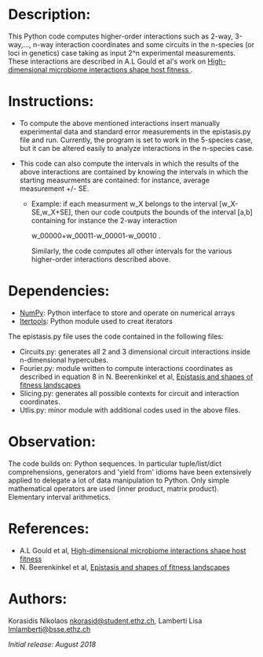 # Description:

This Python code computes higher-order interactions such as 2-way, 3-way,…, n-way interaction coordinates and some circuits in the n-species (or loci in genetics) case taking as input 2^n experimental measurements.
These interactions are described in A.L Gould et al's work on [High-dimensional microbiome interactions shape host fitness                                                                                                                        ](https://www.biorxiv.org/content/early/2018/06/01/232959.1).



# Instructions:

* To compute the above mentioned interactions insert manually experimental data and standard error measurements in the epistasis.py file and run. Currently, the program is set to work in the 5-species case, but it can be altered easily to analyze interactions in the n-species case. 

* This code can also compute the intervals in which the results of the above interactions are contained by knowing the intervals in which the starting measurments are contained: for instance, average measurement +/- SE. 

    * Example: if each measurment w_X belongs to the interval [w_X-SE,w_X+SE], then our code coutputs the bounds of the interval [a,b] containing for instance the 2-way interaction

        w_00000+w_00011-w_00001-w_00010 . 

        Similarly, the code computes all other intervals for the various higher-order interactions described above.


# Dependencies:

* [NumPy](http://www.numpy.org/): Python interface to store and operate on numerical arrays
* [Itertools](https://docs.python.org/2/library/itertools.html): Python module used to creat iterators

The epistasis.py file uses the code contained in the following files:

* Circuits.py: generates all 2 and 3 dimensional circuit interactions inside n-dimensional hypercubes.
* Fourier.py: module written to compute interactions coordinates as described in equation 8 in N. Beerenkinkel et al, [Epistasis and shapes of fitness landscapes](http://www3.stat.sinica.edu.tw/statistica/oldpdf/A17n43.pdf)
* Slicing.py: generates all possible contexts for circuit and interaction coordinates.
* Utlis.py: minor module with additional codes used in the above files.

# Observation: 

The code builds on:  Python sequences. In particular tuple/list/dict comprehensions, generators and 'yield   from' idioms have been extensively applied to delegate a lot of data manipulation to Python. Only simple mathematical operators are used (inner product, matrix product). Elementary interval arithmetics.



# References:

* A.L Gould et al, [High-dimensional microbiome interactions shape host fitness
](https://www.biorxiv.org/content/early/2018/06/01/232959.1)
* N. Beerenkinkel et al, [Epistasis and shapes of fitness landscapes](http://www3.stat.sinica.edu.tw/statistica/oldpdf/A17n43.pdf)

# Authors:

Korasidis Nikolaos <nkorasid@student.ethz.ch>, Lamberti Lisa <lmlamberti@bsse.ethz.ch>

_Initial release: August 2018_

